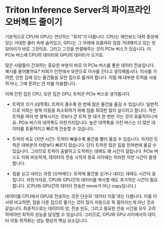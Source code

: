 # Triton Inference Server의 파이프라인 오버헤드 줄이기

기본적으로 CPU와 GPU는 연산하는 "위치"가 다릅니다. CPU는 메인보드 대략 중앙에 있는 거대한 쿨러 속에 숨어있고, GPU는 그 아래에 요즘따라 점점 거대해지고 있는 쇳덩어리가 바로 그것이죠. 그리고 그것을 연결해주는 것이 PCIe 버스가 있습니다. 이 PCIe 버스에 CPU의 데이터와 GPU의 데이터가 오가죠.

많은 사람들이 간과하는 중요한 부분이 바로 이 PCIe 버스를 통한 데이터 전송입니다. 예시를 들어볼까요? 저희가 인천에서 모란으로 이사를 간다고 생각해봅시다. 이사를 가려면, 인천 집에 있는 물건들을 모란 집으로 옮겨야 합니다. 이럴 때 대부분 트럭을 사용하거나, 그에 준하는 큰 차를 이용합니다.

이제 인천 집은 CPU, 모란 집은 GPU, 트럭은 PCIe 버스로 생각봅시다.

- 트럭의 크기 (대역폭): 트럭이 클수록 한 번에 많은 물건을 옮길 수 있습니다. 일반적으로 저희는 왕복 이동을 최소화하기 위해 짐을 최대한 많이 실으려고 합니다. 작은 트럭을 여러 번 왕복시키는 것보다 큰 트럭 한 대가 한 번만 가는 것이 효율적이니까요. PCIe 버스의 대역폭도 마찬가지입니다. 높은 대역폭을 가진 버스는 더 많은 데이터를 효율적이고 빠르게 전송할 수 있습니다.

- 트럭의 속도 (지연 시간): 트럭이 빠를수록 물건을 빨리 옮길 수 있습니다. 하지만 트럭은 대부분의 차량보다 빠르지 않습니다. 단지 트럭은 많은 짐을 한꺼번에 옮길 수 있습니다. 그러므로 트럭이 출발하고 도착하는 데에도 꽤 시간이 걸립니다. PCIe 버스도 이와 비슷하게, 데이터의 전송 시작과 종료 사이에는 이러한 지연 시간이 발생합니다.

- 짐을 싣고 내리는 과정 (오버헤드): 트럭에 물건을 싣거나 내리는 데에도 시간이 걸립니다. 마찬가지로, CPU와 GPU간의 데이터를 복사할 때도 추가적인 시간이 필요합니다. (CPU와 GPU간의 데이터 전송은 move가 아닌 copy입니다.)

데이터를 CPU에서 GPU로 전송하는 것은 단순히 '데이터 이동'과는 다릅니다. 이를 이사와 비교하면, 짐을 다른 집으로 옮기는 것이 짐이 자동으로 뚝 떨어지는게 아닌 것과 같습니다. 최종적으로는 데이터의 양, 전송 빈도, 그리고 필요한 전송 시간을 모두 고려하여야만 최적의 성능을 달성할 수 있습니다. 그러므로, CPU와 GPU 사이에서의 데이터 이동 최적화는 성능 향상의 핵심 요소입니다.
